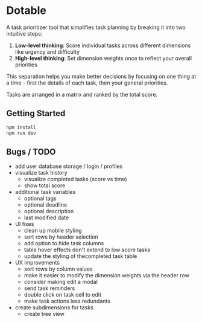 # Dotable

A task prioritizer tool that simplifies task planning by breaking it into two intuitive steps:

1. **Low-level thinking**: Score individual tasks across different dimensions like urgency and difficulty
2. **High-level thinking**: Set dimension weights once to reflect your overall priorities

This separation helps you make better decisions by focusing on one thing at a time - first the details of each task, then your general priorities. 

Tasks are arranged in a matrix and ranked by the total score.

## Getting Started

```bash
npm install
npm run dev
```

## Bugs / TODO
* add user database storage / login / profiles
* visualize task history
    * visualize completed tasks (score vs time)
    * show total score
* additional task variables
    * optional tags
    * optional deadline
    * optional description
    * last modified date
* UI fixes
    * clean up mobile styling
    * sort rows by header selection
    * add option to hide task columns
    * table hover effects don't extend to low score tasks
    * update the styling of thecompleted task table
* UX improvements
    * sort rows by column values
    * make it easier to modify the dimension weights via the header row
    * consider making edit a modal
    * send task reminders
    * double click on task cell to edit
    * make task actions less redundants
* create subdimensions for tasks
    * create tree view



